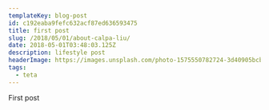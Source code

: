 ```yaml
---
templateKey: blog-post
id: c192eaba9fefc632acf87ed636593475
title: first post
slug: /2018/05/01/about-calpa-liu/
date: 2018-05-01T03:48:03.125Z
description: lifestyle post
headerImage: https://images.unsplash.com/photo-1575550782724-3d40905bcb69?ixlib=rb-1.2.1&ixid=eyJhcHBfaWQiOjEyMDd9&auto=format&fit=crop&w=1096&q=80
tags:
  - teta
---
```


First post
